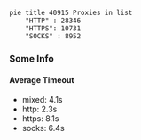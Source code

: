 
```mermaid
pie title 40915 Proxies in list
    "HTTP" : 28346
    "HTTPS": 10731
    "SOCKS" : 8952
```

### Some Info
#### Average Timeout

- mixed: 4.1s
- http: 2.3s
- https: 8.1s
- socks: 6.4s
